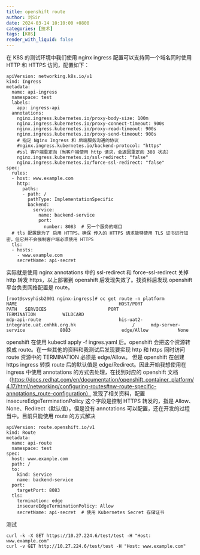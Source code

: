 ```yaml
---
title: openshift route
author: 刘Sir
date: 2024-03-14 10:10:00 +0800
categories: [技术]
tags: [K8S]
render_with_liquid: false
---  
```


在 K8S 的测试环境中我们使用 nginx ingress 配置可以支持同一个域名同时使用 HTTP 和 HTTPS 访问，配置如下：
```
apiVersion: networking.k8s.io/v1
kind: Ingress
metadata:
  name: api-ingress
  namespace: test
  labels:
    app: ingress-api
  annotations:
    nginx.ingress.kubernetes.io/proxy-body-size: 100m
    nginx.ingress.kubernetes.io/proxy-connect-timeout: 900s
    nginx.ingress.kubernetes.io/proxy-read-timeout: 900s
    nginx.ingress.kubernetes.io/proxy-send-timeout: 900s
    # 指定 Nginx Ingress 和 后端服务沟通的协议
    #nginx.ingress.kubernetes.io/backend-protocol: "https"
    #ssl 客户端重定向（当客户端使用 http 请求，会返回重定向 308 状态）
    nginx.ingress.kubernetes.io/ssl-redirect: "false"
    nginx.ingress.kubernetes.io/force-ssl-redirect: "false"
spec:
  rules:
  - host: www.example.com
    http:
      paths:
      - path: /
        pathType: ImplementationSpecific
        backend:
          service:
            name: backend-service
            port:
              number: 8083  # 另一个服务的端口
  # tls 配置是为了 启用 HTTPS，确保 传入的 HTTPS 请求能够使用 TLS 证书进行加密，但它并不会强制客户端必须使用 HTTPS
  tls:
  - hosts:
    - www.example.com
    secretName: api-secret
```
实际就是使用 nginx annotations 中的 ssl-redirect 和 force-ssl-redirect 关掉 http 转发 https，以上部署到 openshift 后发现失效了。找资料后发现 openshift 平台负责网络配置是 route。   
```
[root@svsyhisb2001 nginx-ingress]# oc get route -n platform
NAME                                      HOST/PORT                                               PATH   SERVICES                       PORT                   TERMINATION          WILDCARD
mdp-api-route                             his-uat2-integrate.uat.cmhhk.org.hk                     /      mdp-server-service             8083                   edge/Allow           None
```
openshift 在使用 kubectl apply -f ingres.yaml 后。openshift 会把这个资源转换成 route。在一些其他的资料和我测试后发现要实现 http 和 https 同时访问  route 资源中的 TERMINATION 必须是 edge/Allow。 但是 openshift 在创建 https ingress 转换 route 后的默认值是 edge/Redirect。因此开始我想使用在 ingress 中使用 annotations 的方式去处理，在找到对应的 openshift 文档（https://docs.redhat.com/en/documentation/openshift_container_platform/4.17/html/networking/configuring-routes#nw-route-specific-annotations_route-configuration） 发现了相关资料，配置 insecureEdgeTerminationPolicy 这个字段是控制 HTTPS 转发的，指是 Allow、None、Redirect（默认值）。但是没有 annotations 可以配置，还在开发的过程当中。目前只能使用 route 的方式解决
```
apiVersion: route.openshift.io/v1
kind: Route
metadata:
  name: api-route
  namespace: test
spec:
  host: www.example.com
  path: /
  to:
    kind: Service
    name: backend-service
  port:
    targetPort: 8083
  tls:
    termination: edge
    insecureEdgeTerminationPolicy: Allow
    secretName: api-secret  # 使用 Kubernetes Secret 存储证书
```
测试
```
curl -k -X GET https://10.27.224.6/test/test -H "Host: www.example.com"
curl -v GET http://10.27.224.6/test/test -H "Host: www.example.com"
```